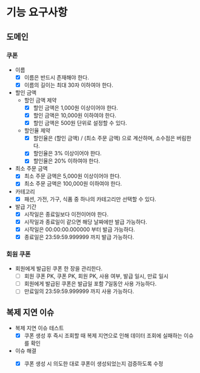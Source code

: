 # 기능 요구사항

## 도메인
### 쿠폰
- 이름
  - [x] 이름은 반드시 존재해야 한다.
  - [x] 이름의 길이는 최대 30자 이하여야 한다.
- 할인 금액
  - 할인 금액 제약
    - [x] 할인 금액은 1,000원 이상이어야 한다.
    - [x] 할인 금액은 10,000원 이하여야 한다.
    - [x] 할인 금액은 500원 단위로 설정할 수 있다.
  - 할인율 제약
    - [x] 할인율은 (할인 금액) / (최소 주문 금액) 으로 계산하며, 소수점은 버림한다.
    - [x] 할인율은 3% 이상이어야 한다.
    - [x] 할인율은 20% 이하여야 한다.
- 최소 주문 금액
  - [x] 최소 주문 금액은 5,000원 이상이어야 한다.
  - [x] 최소 주문 금액은 100,000원 이하여야 한다.
- 카테고리
  - [x] 패션, 가전, 가구, 식품 중 하나의 카테고리만 선택할 수 있다.
- 발급 기간
  - [x] 시작일은 종료일보다 이전이어야 한다.
  - [x] 시작일과 종료일이 같으면 해당 날짜에만 발급 가능하다.
  - [x] 시작일은 00:00:00.000000 부터 발급 가능하다.
  - [x] 종료일은 23:59:59.999999 까지 발급 가능하다.

### 회원 쿠폰
- 회원에게 발급된 쿠폰 한 장을 관리한다.
  - [ ] 회원 쿠폰 PK, 쿠폰 PK, 회원 PK, 사용 여부, 발급 일시, 만료 일시
  - [ ] 회원에게 발급된 쿠폰은 발급일 포함 7일동안 사용 가능하다.
  - [ ] 만료일의 23:59:59.999999 까지 사용 가능하다.

## 복제 지연 이슈
- 복제 지연 이슈 테스트
  - [x] 쿠폰 생성 후 즉시 조회할 때 복제 지연으로 인해 데이터 조회에 실패하는 이슈를 확인
- 이슈 해결
  - [x] 쿠폰 생성 시 의도한 대로 쿠폰이 생성되었는지 검증하도록 수정

